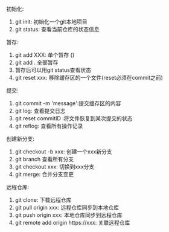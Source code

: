 初始化:
1. git init: 初始化一个git本地项目
2. git status: 查看当前仓库的状态信息

暂存:
1. git add XXX: 单个暂存 ()
2. git add . 全部暂存
3. 暂存后可以用git status查看状态
4. git reset xxx: 移除缓存区的一个文件(reset必须在commit之前)

提交:
1. git commit -m 'message':提交缓存区的内容
2. git log: 查看提交日志
3. git reset commitID :将文件恢复到某次提交的状态
4. git reflog: 查看所有操作记录

创建新分支:
1. git checkout -b xxx: 创建一个xxx新分支
2. git branch 查看所有分支
3. git checkout xxx: 切换到xxx分支
4. git merge: 合并分支变更

远程仓库:
1. git clone: 下载远程仓库
2. git pull origin xxx: 远程仓库同步到本地仓库
3. git push origin xxx: 本地仓库同步到远程仓库
4. git remote add origin https://xxx: 关联远程仓库